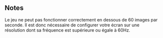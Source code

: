 ## Notes
Le jeu ne peut pas fonctionner correctement en dessous de 60 images par seconde.
Il est donc nécessaire de configurer votre écran sur une résolution dont sa fréquence est supérieure ou égale à 60Hz.
